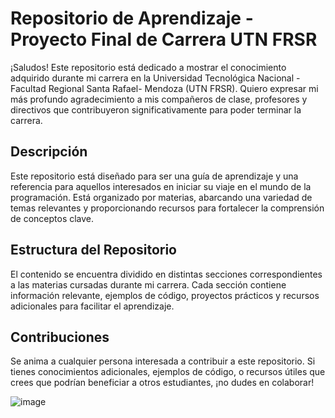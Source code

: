 
# Repositorio de Aprendizaje - Proyecto Final de Carrera UTN FRSR

¡Saludos! Este repositorio está dedicado a mostrar el conocimiento adquirido durante mi carrera en la Universidad Tecnológica Nacional - Facultad Regional Santa Rafael- Mendoza (UTN FRSR). Quiero expresar mi más profundo agradecimiento a mis compañeros de clase, profesores y directivos que contribuyeron significativamente para poder terminar la carrera.

## Descripción

Este repositorio está diseñado para ser una guía de aprendizaje y una referencia para aquellos interesados en iniciar su viaje en el mundo de la programación. Está organizado por materias, abarcando una variedad de temas relevantes y proporcionando recursos para fortalecer la comprensión de conceptos clave.

## Estructura del Repositorio

El contenido se encuentra dividido en distintas secciones correspondientes a las materias cursadas durante mi carrera. Cada sección contiene información relevante, ejemplos de código, proyectos prácticos y recursos adicionales para facilitar el aprendizaje.

## Contribuciones

Se anima a cualquier persona interesada a contribuir a este repositorio. Si tienes conocimientos adicionales, ejemplos de código, o recursos útiles que crees que podrían beneficiar a otros estudiantes, ¡no dudes en colaborar!

![image](https://github.com/Maynh/TecnicaturaUniversitariaEnProgramacion/assets/111921764/d7a0fb76-56a2-4b28-b059-ce8088fead34)
